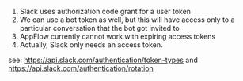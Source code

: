 1. Slack uses authorization code grant for a user token
2. We can use a bot token as well, but this will have access only to a particular conversation that the bot got invited to
3. AppFlow currently cannot work with expiring access tokens
4. Actually, Slack only needs an access token.

see: https://api.slack.com/authentication/token-types and https://api.slack.com/authentication/rotation